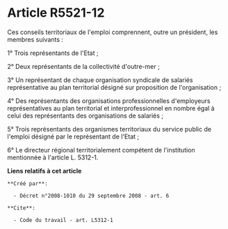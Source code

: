 # Article R5521-12

Ces conseils territoriaux de l'emploi comprennent, outre un président, les membres suivants : 

1° Trois représentants de l'Etat ; 

2° Deux représentants de la collectivité d'outre-mer ; 

3° Un représentant de chaque organisation syndicale de salariés représentative au plan territorial désigné sur proposition de
l'organisation ; 

4° Des représentants des organisations professionnelles d'employeurs représentatives au plan territorial et
interprofessionnel en nombre égal à celui des représentants des organisations de salariés ; 

5° Trois représentants des organismes territoriaux du service public de l'emploi désigné par le représentant de l'Etat ; 

6° Le directeur régional territorialement compétent de l'institution mentionnée à l'article L. 5312-1.

**Liens relatifs à cet article**

	**Créé par**:

	  - Décret n°2008-1010 du 29 septembre 2008 - art. 6

	**Cite**:

	  - Code du travail - art. L5312-1
